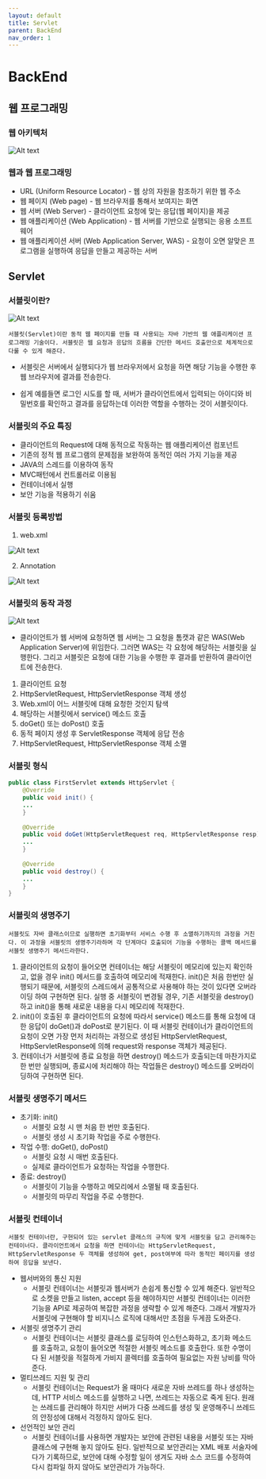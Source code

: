 ```yaml
---
layout: default
title: Servlet
parent: BackEnd
nav_order: 1
---
```


# BackEnd

## 웹 프로그래밍

### 웹 아키텍처

![Alt text](images/image8.png)

### 웹과 웹 프로그래밍
- URL (Uniform Resource Locator) - 웹 상의 자원을 참조하기 위한 웹 주소
- 웹 페이지 (Web page) - 웹 브라우저를 통해서 보여지는 화면
- 웹 서버 (Web Server) - 클라이언트 요청에 맞는 응답(웹 페이지)을 제공
- 웹 애플리케이션 (Web Application) - 웹 서버를 기반으로 실행되는 응용 소프트웨어
- 웹 애플리케이션 서버 (Web Application Server, WAS) - 요청이 오면 알맞은 프로그램을 실행하여 응답을 만들고 제공하는 서버

## Servlet

### 서블릿이란?

![Alt text](images/image9.png)

`서블릿(Servlet)이란 동적 웹 페이지를 만들 때 사용되는 자바 기반의 웹 애플리케이션 프로그래밍 기술이다. 서블릿은 웹 요청과 응답의 흐름을 간단한 메서드 호출만으로 체계적으로 다룰 수 있게 해준다.`

- 서블릿은 서버에서 실행되다가 웹 브라우저에서 요청을 하면 해당 기능을 수행한 후 웹 브라우저에 결과를 전송한다.

- 쉽게 예를들면 로그인 시도를 할 때, 서버가 클라이언트에서 입력되는 아이디와 비밀번호를 확인하고 결과를 응답하는데 이러한 역할을 수행하는 것이 서블릿이다.

### 서블릿의 주요 특징
- 클라이언트의 Request에 대해 동적으로 작동하는 웹 애플리케이션 컴포넌트
- 기존의 정적 웹 프로그램의 문제점을 보완하여 동적인 여러 가지 기능을 제공
- JAVA의 스레드를 이용하여 동작
- MVC패턴에서 컨트롤러로 이용됨
- 컨테이너에서 실행
- 보안 기능을 적용하기 쉬움

### 서블릿 등록방법
1. web.xml

![Alt text](images/image10.png)

2. Annotation

![Alt text](images/image11.png)

### 서블릿의 동작 과정

![Alt text](images/image12.png)

- 클라이언트가 웹 서버에 요청하면 웹 서버는 그 요청을 톰캣과 같은 WAS(Web Application Server)에 위임한다. 그러면 WAS는 각 요청에 해당하는 서블릿을 실행한다. 그리고 서블릿은 요청에 대한 기능을 수행한 후 결과를 반환하여 클라이언트에 전송한다.

1. 클라이언트 요청
2. HttpServletRequest, HttpServletResponse 객체 생성
3. Web.xml이 어느 서블릿에 대해 요청한 것인지 탐색
4. 해당하는 서블릿에서 service() 메소드 호출
5. doGet() 또는 doPost() 호출
6. 동적 페이지 생성 후 ServletResponse 객체에 응답 전송
7. HttpServletRequest, HttpServletResponse 객체 소멸

### 서블릿 형식

```java
public class FirstServlet extends HttpServlet {
	@Override
    public void init() {
    ...
	}
    
    @Override
    public void doGet(HttpServletRequest req, HttpServletResponse resp) {
    ...
    }
    
    @Override
    public void destroy() {
    ...
    }
}
```

### 서블릿의 생명주기
`서블릿도 자바 클래스이므로 실행하면 초기화부터 서비스 수행 후 소멸하기까지의 과정을 거친다. 이 과정을 서블릿의 생명주기라하며 각 단계마다 호출되어 기능을 수행하는 콜백 메서드를 서블릿 생명주기 메서드라한다.`

1. 클라이언트의 요청이 들어오면 컨테이너는 해당 서블릿이 메모리에 있는지 확인하고, 없을 경우 init() 메서드를 호출하여 메모리에 적재한다. init()은 처음 한번만 실행되기 때문에, 서블릿의 스레드에서 공통적으로 사용해야 하는 것이 있다면 오버라이딩 하여 구현하면 된다. 실행 중 서블릿이 변경될 경우, 기존 서블릿을 destroy()하고 init()을 통해 새로운 내용을 다시 메모리에 적재한다.
2. init()이 호출된 후 클라이언트의 요청에 따라서 service() 메소드를 통해 요청에 대한 응답이 doGet()과 doPost로 분기된다. 이 때 서블릿 컨테이너가 클라이언트의 요청이 오면 가장 먼저 처리하는 과정으로 생성된 HttpServletRequest, HttpServletResponse에 의해 request와 response 객체가 제공된다.
3. 컨테이너가 서블릿에 종료 요청을 하면 destroy() 메소드가 호출되는데 마찬가지로 한 번만 실행되며, 종료시에 처리해야 하는 작업들은 destroy() 메소드를 오버라이딩하여 구현하면 된다.

### 서블릿 생명주기 메서드
- 초기화: init()
    - 서블릿 요청 시 맨 처음 한 번만 호출된다.
    - 서블릿 생성 시 초기화 작업을 주로 수행한다.
- 작업 수행: doGet(), doPost()
    - 서블릿 요청 시 매번 호출된다.
    - 실제로 클라이언트가 요청하는 작업을 수행한다.
- 종료: destroy()
    - 서블릿이 기능을 수행하고 메모리에서 소멸될 때 호출된다.
    - 서블릿의 마무리 작업을 주로 수행한다.

### 서블릿 컨테이너
`서블릿 컨테이너란, 구현되어 있는 servlet 클래스의 규칙에 맞게 서블릿을 담고 관리해주는 컨테이너다. 클라이언트에서 요청을 하면 컨테이너는 HttpServletRequest, HttpServletResponse 두 객체를 생성하여 get, post여부에 따라 동적인 페이지를 생성하여 응답을 보낸다.`

- 웹서버와의 통신 지원
    - 서블릿 컨테이너는 서블릿과 웹서버가 손쉽게 통신할 수 있게 해준다. 일반적으로 소켓을 만들고 listen, accept 등을 해야하지만 서블릿 컨테이너는 이러한 기능을 API로 제공하여 복잡한 과정을 생략할 수 있게 해준다. 그래서 개발자가 서블릿에 구현해야 할 비지니스 로직에 대해서만 초점을 두게끔 도와준다.
- 서블릿 생명주기 관리
    - 서블릿 컨테이너는 서블릿 클래스를 로딩하여 인스턴스화하고, 초기화 메소드를 호출하고, 요청이 들어오면 적절한 서블릿 메소드를 호출한다. 또한 수명이 다 된 서블릿을 적절하게 가비지 콜렉터를 호출하여 필요없는 자원 낭비를 막아준다.
- 멀티쓰레드 지원 및 관리
    - 서블릿 컨테이너는 Request가 올 때마다 새로운 자바 쓰레드를 하나 생성하는데, HTTP 서비스 메소드를 실행하고 나면, 쓰레드는 자동으로 죽게 된다. 원래는 쓰레드를 관리해야 하지만 서버가 다중 쓰레드를 생성 및 운영해주니 쓰레드의 안정성에 대해서 걱정하지 않아도 된다.
- 선언적인 보안 관리
    - 서블릿 컨테이너를 사용하면 개발자는 보안에 관련된 내용을 서블릿 또는 자바 클래스에 구현해 놓지 않아도 된다. 일반적으로 보안관리는 XML 배포 서술자에다가 기록하므로, 보안에 대해 수정할 일이 생겨도 자바 소스 코드를 수정하여 다시 컴파일 하지 않아도 보안관리가 가능하다.